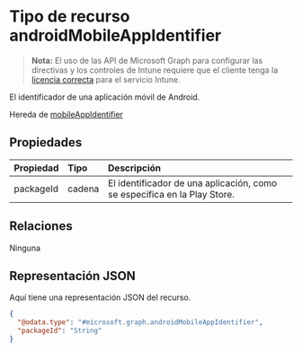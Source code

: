 # <a name="androidmobileappidentifier-resource-type"></a>Tipo de recurso androidMobileAppIdentifier

> **Nota:** El uso de las API de Microsoft Graph para configurar las directivas y los controles de Intune requiere que el cliente tenga la [licencia correcta](https://go.microsoft.com/fwlink/?linkid=839381) para el servicio Intune.

El identificador de una aplicación móvil de Android.

Hereda de [mobileAppIdentifier](../resources/intune_mam_mobileappidentifier.md)

## <a name="properties"></a>Propiedades
|Propiedad|Tipo|Descripción|
|:---|:---|:---|
|packageId|cadena|El identificador de una aplicación, como se especifica en la Play Store.|

## <a name="relationships"></a>Relaciones
Ninguna
## <a name="json-representation"></a>Representación JSON
Aquí tiene una representación JSON del recurso.
<!-- {
  "blockType": "resource",
  "keyProperty": "id",
  "@odata.type": "microsoft.graph.androidMobileAppIdentifier"
}
-->
``` json
{
  "@odata.type": "#microsoft.graph.androidMobileAppIdentifier",
  "packageId": "String"
}
```



